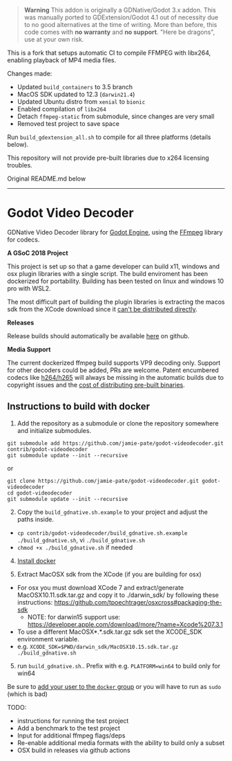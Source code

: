 > **Warning**
> This addon is originally a GDNative/Godot 3.x addon. This was manually ported to GDExtension/Godot 4.1 out of necessity due to no good alternatives at the time of writing. More than before, this code comes with **no warranty** and **no support**. "Here be dragons", use at your own risk.

This is a fork that setups automatic CI to compile FFMPEG with libx264, enabling playback of MP4 media files.

Changes made:
  - Updated `build_containers` to 3.5 branch
  - MacOS SDK updated to 12.3 (`darwin21.4`)
  - Updated Ubuntu distro from `xenial` to `bionic`
  - Enabled compilation of `libx264`
  - Detach `ffmpeg-static` from submodule, since changes are very small
  - Removed test project to save space

Run `build_gdextension_all.sh` to compile for all three platforms (details below).

This repository will not provide pre-built libraries due to x264 licensing troubles.

Original README.md below

-----

# Godot Video Decoder

GDNative Video Decoder library for [Godot Engine](https://godotengine.org),
using the [FFmpeg](https://ffmpeg.org) library for codecs.

**A GSoC 2018 Project**

This project is set up so that a game developer can build x11, windows and osx plugin libraries with a single script. The build enviroment has been dockerized for portability. Building has been tested on linux and windows 10 pro with WSL2.

The most difficult part of building the plugin libraries is extracting the macos sdk from the XCode download since it [can't be distributed directly](https://www.apple.com/legal/sla/docs/xcode.pdf).

**Releases**

Release builds should automatically be available [here](/releases/latest) on github.

**Media Support**

The current dockerized ffmpeg build supports VP9 decoding only. Support for other decoders could be added, PRs are welcome.
Patent encumbered codecs like [h264/h265](https://www.mpegla.com/wp-content/uploads/avcweb.pdf) will always be missing in the automatic builds due to copyright issues and the [cost of distributing pre-built binaries](https://jina-liu.medium.com/settle-your-questions-about-h-264-license-cost-once-and-for-all-hopefully-a058c2149256#5e65).

## Instructions to build with docker

1. Add the repository as a submodule or clone the repository somewhere and initialize submodules.

```
git submodule add https://github.com/jamie-pate/godot-videodecoder.git contrib/godot-videodecoder
git submodule update --init --recursive
```

or

```
git clone https://github.com/jamie-pate/godot-videodecoder.git godot-videodecoder
cd godot-videodecoder
git submodule update --init --recursive
```

2. Copy the `build_gdnative.sh.example` to your project and adjust the paths inside.

* `cp contrib/godot-videodecoder/build_gdnative.sh.example ./build_gdnative.sh`, vi `./build_gdnative.sh`
* `chmod +x ./build_gdnative.sh` if needed

4. [Install docker](https://docs.docker.com/get-docker/)

5. Extract MacOSX sdk from the XCode (if you are building for osx)

* For osx you must download XCode 7 and extract/generate MacOSX10.11.sdk.tar.gz and copy it to ./darwin_sdk/ by following these instructions: https://github.com/tpoechtrager/osxcross#packaging-the-sdk
  * NOTE: for darwin15 support use: https://developer.apple.com/download/more/?name=Xcode%207.3.1
* To use a different MacOSX*.*.sdk.tar.gz sdk set the XCODE_SDK environment variable. <!-- TODO: test this -->
* e.g. `XCODE_SDK=$PWD/darwin_sdk/MacOSX10.15.sdk.tar.gz ./build_gdnative.sh`

5. run `build_gdnative.sh`.. Prefix with e.g. `PLATFORM=win64` to build only for win64

Be sure to [add your user to the `docker` group](https://docs.docker.com/engine/install/linux-postinstall/) or you will have to run as `sudo` (which is bad)

TODO:

* instructions for running the test project
* Add a benchmark to the test project
* Input for additional ffmpeg flags/deps
* Re-enable additional media formats with the ability to build only a subset
* OSX build in releases via github actions

